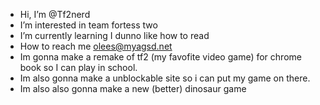 - Hi, I’m @Tf2nerd
- I’m interested in team fortess two
- I’m currently learning I dunno like how to read
- How to reach me olees@myagsd.net 
- Im gonna make a remake of tf2 (my favofite video game) for chrome book so I can play in school. 
- Im also gonna make a unblockable site so i can put my game on there. 
- Im also also gonna make a new (better) dinosaur game  
 
